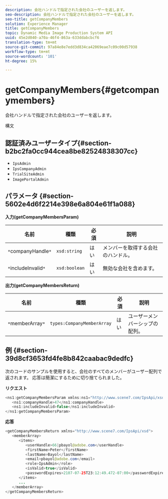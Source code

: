 ```yaml
---
description: 会社ハンドルで指定された会社のユーザーを返します。
seo-description: 会社ハンドルで指定された会社のユーザーを返します。
seo-title: getCompanyMembers
solution: Experience Manager
title: getCompanyMembers
topic: Dynamic Media Image Production System API
uuid: 45e2d040-a70a-46f4-863a-633ddabcbcf6
translation-type: tm+mt
source-git-commit: 97a84e8e7edd3d834ca42069eae7c09c00d57938
workflow-type: tm+mt
source-wordcount: '101'
ht-degree: 15%

---
```



# getCompanyMembers{#getcompanymembers}

会社ハンドルで指定された会社のユーザーを返します。

構文

## 認証済みユーザータイプ{#section-b2bc2fa0cc944cea8be82524838307cc}

* `IpsAdmin`
* `IpsCompanyAdmin`
* `TrialSiteAdmin`
* `ImagePortalAdmin`

## パラメータ {#section-5602e4d6f2214e398e6a804e61f1a088}

**入力(getCompanyMembersParam)**

| 名前 | 種類 | 必須 | 説明 |
|---|---|---|---|
| `*`companyHandle`*` | `xsd:string` | はい | メンバーを取得する会社のハンドル。 |
| `*`includeInvalid`*` | `xsd:boolean` | はい | 無効な会社を含めます。 |

**出力(getCompanyMembersReturn)**

| 名前 | 種類 | 必須 | 説明 |
|---|---|---|---|
| `*`memberArray`*` | `types:CompanyMemberArray` | はい | ユーザーメンバーシップの配列。 |

## 例 {#section-39d8cf3653fd4fe8b842caabac9dedfc}

次のコードのサンプルを使用すると、会社のすべてのメンバーがユーザー配列で返されます。 応答は簡潔にするために切り捨てられました。

**リクエスト**

```java
<ns1:getCompanyMembersParam xmlns:ns1="http://www.scene7.com/IpsApi/xsd">
   <ns1:companyHandle>47</ns1:companyHandle>
   <ns1:includeInvalid>false</ns1:includeInvalid>
</ns1:getCompanyMembersParam>
```

**応答**

```java
<getCompanyMembersReturn xmlns="http://www.scene7.com/IpsApi/xsd">
   <memberArray>
      <items>
         <userHandle>66|pbayol@adobe.com</userHandle>
         <firstName>Peter</firstName>
         <lastName>Bayol</lastName>
         <email>pbayol@adobe.com</email>
         <role>IpsAdmin</role>
         <isValid>true</isValid>
         <passwordExpires>2107-07-25T23:12:49.472-07:00</passwordExpires>
      </items>
      ...
   </memberArray>
</getCompanyMembersReturn>
```

